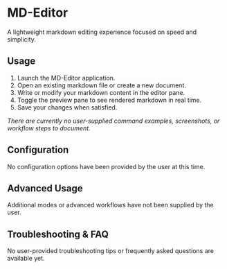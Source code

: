 # MD-Editor

A lightweight markdown editing experience focused on speed and simplicity.

## Usage

1. Launch the MD-Editor application.
2. Open an existing markdown file or create a new document.
3. Write or modify your markdown content in the editor pane.
4. Toggle the preview pane to see rendered markdown in real time.
5. Save your changes when satisfied.

_There are currently no user-supplied command examples, screenshots, or workflow steps to document._

## Configuration

No configuration options have been provided by the user at this time.

## Advanced Usage

Additional modes or advanced workflows have not been supplied by the user.

## Troubleshooting & FAQ

No user-provided troubleshooting tips or frequently asked questions are available yet.
